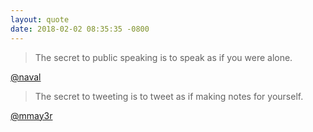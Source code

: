 ```yaml
---
layout: quote
date: 2018-02-02 08:35:35 -0800
---
```


> The secret to public speaking is to speak as if you were alone.

[@naval](https://twitter.com/naval/status/959247872398110720)

> The secret to tweeting is to tweet as if making notes for yourself.

[@mmay3r](https://twitter.com/mmay3r/status/959273999514529792)
